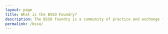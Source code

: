 ```yaml
---
layout: page
title: What is the BSSO Foundry?
description: The BSSO foundry is a community of practice and exchange for the development, adoption and use of ontologies in the behavioural and social sciences. <h2>Steering Committee:</h2> <p>(to be announced soon)</p><h2>How to Join:</h2><p>- To participate and exchange, join the discussion list at <a href="http://groups.google.com/bssofoundry/">http://groups.google.com/bssofoundry/</a>. </p><p>- To submit your ontology, create an issue at <a href="https://github.com/bssofoundry/bssofoundry.github.io/issues">https://github.com/bssofoundry/bssofoundry.github.io/issues</a> with the description of your project, any relevant publications, and a link to your ontology OWL file. </p>
permalink: /bsso/
---
```


